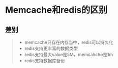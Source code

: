 # Memcache和redis的区别

## 差别

> * memcache只存在内存当中，redis可以持久化
> * redis支持更丰富的数据类型
> * redis支持最大value是5M，memcahche是1m
> * redis支持数据库备份



